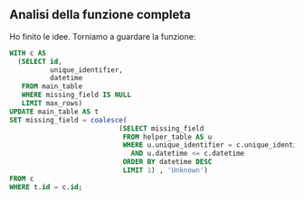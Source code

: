 
## Analisi della funzione completa

Ho finito le idee. Torniamo a guardare la funzione:

```sql
WITH c AS
  (SELECT id,
          unique_identifier,
          datetime
   FROM main_table
   WHERE missing_field IS NULL
   LIMIT max_rows)
UPDATE main_table AS t
SET missing_field = coalesce(
                           (SELECT missing_field
                            FROM helper_table AS u
                            WHERE u.unique_identifier = c.unique_identifier
                              AND u.datetime <= c.datetime
                            ORDER BY datetime DESC
                            LIMIT 1) , 'Unknown')
FROM c
WHERE t.id = c.id;
```
